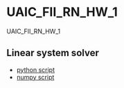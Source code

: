 # UAIC_FII_RN_HW_1
UAIC_FII_RN_HW_1

## Linear system solver

  * [python script](https://github.com/ancestor-mithril/UAIC_FII_RN_HW_1/blob/master/python_script.py)
  * [numpy script](https://github.com/ancestor-mithril/UAIC_FII_RN_HW_1/blob/master/numpy_script.py)
  
